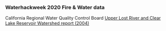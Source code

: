 ### Waterhackweek 2020 Fire & Water data


California Regional Water Quality Control Board [Upper Lost River and Clear Lake Reservoir Watershed report (2004)](https://www.waterboards.ca.gov/northcoast/water_issues/programs/tmdls/lost_river_upper/pdf/ul.pdf)